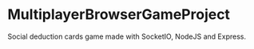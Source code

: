 # MultiplayerBrowserGameProject

Social deduction cards game made with SocketIO, NodeJS and Express.
